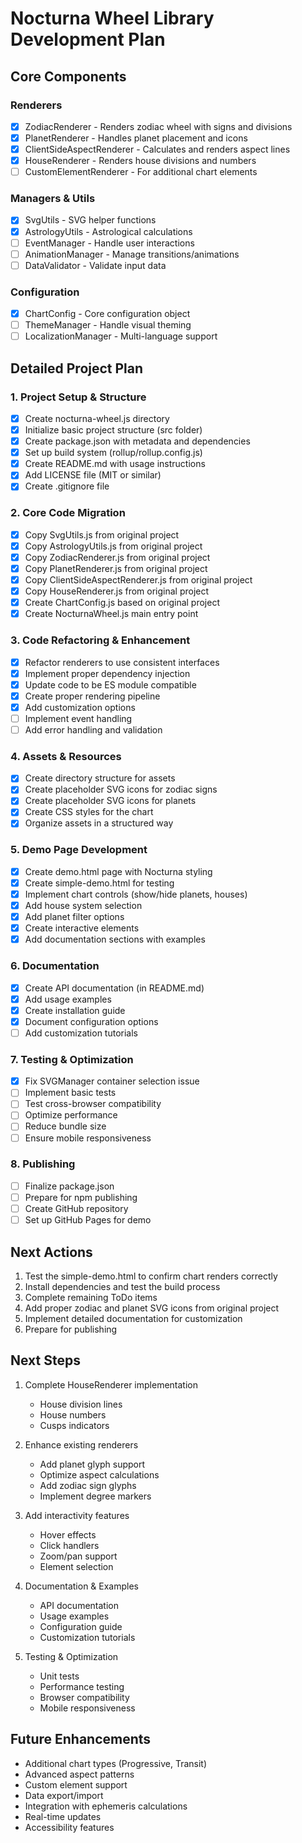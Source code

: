 # Nocturna Wheel Library Development Plan

## Core Components

### Renderers
- [x] ZodiacRenderer - Renders zodiac wheel with signs and divisions
- [x] PlanetRenderer - Handles planet placement and icons
- [x] ClientSideAspectRenderer - Calculates and renders aspect lines
- [x] HouseRenderer - Renders house divisions and numbers
- [ ] CustomElementRenderer - For additional chart elements

### Managers & Utils
- [x] SvgUtils - SVG helper functions
- [x] AstrologyUtils - Astrological calculations
- [ ] EventManager - Handle user interactions
- [ ] AnimationManager - Manage transitions/animations
- [ ] DataValidator - Validate input data

### Configuration
- [x] ChartConfig - Core configuration object
- [ ] ThemeManager - Handle visual theming
- [ ] LocalizationManager - Multi-language support

## Detailed Project Plan

### 1. Project Setup & Structure
- [x] Create nocturna-wheel.js directory
- [x] Initialize basic project structure (src folder)
- [x] Create package.json with metadata and dependencies
- [x] Set up build system (rollup/rollup.config.js)
- [x] Create README.md with usage instructions
- [x] Add LICENSE file (MIT or similar)
- [x] Create .gitignore file

### 2. Core Code Migration
- [x] Copy SvgUtils.js from original project
- [x] Copy AstrologyUtils.js from original project
- [x] Copy ZodiacRenderer.js from original project
- [x] Copy PlanetRenderer.js from original project
- [x] Copy ClientSideAspectRenderer.js from original project
- [x] Copy HouseRenderer.js from original project
- [x] Create ChartConfig.js based on original project
- [x] Create NocturnaWheel.js main entry point

### 3. Code Refactoring & Enhancement
- [x] Refactor renderers to use consistent interfaces
- [x] Implement proper dependency injection
- [x] Update code to be ES module compatible
- [x] Create proper rendering pipeline
- [x] Add customization options
- [ ] Implement event handling
- [ ] Add error handling and validation

### 4. Assets & Resources
- [x] Create directory structure for assets
- [x] Create placeholder SVG icons for zodiac signs
- [x] Create placeholder SVG icons for planets
- [x] Create CSS styles for the chart
- [x] Organize assets in a structured way

### 5. Demo Page Development
- [x] Create demo.html page with Nocturna styling
- [x] Create simple-demo.html for testing
- [x] Implement chart controls (show/hide planets, houses)
- [x] Add house system selection
- [x] Add planet filter options
- [x] Create interactive elements
- [x] Add documentation sections with examples

### 6. Documentation
- [x] Create API documentation (in README.md)
- [x] Add usage examples
- [x] Create installation guide
- [x] Document configuration options
- [ ] Add customization tutorials

### 7. Testing & Optimization
- [x] Fix SVGManager container selection issue
- [ ] Implement basic tests
- [ ] Test cross-browser compatibility
- [ ] Optimize performance
- [ ] Reduce bundle size
- [ ] Ensure mobile responsiveness

### 8. Publishing
- [ ] Finalize package.json
- [ ] Prepare for npm publishing
- [ ] Create GitHub repository
- [ ] Set up GitHub Pages for demo

## Next Actions
1. Test the simple-demo.html to confirm chart renders correctly
2. Install dependencies and test the build process
3. Complete remaining ToDo items
4. Add proper zodiac and planet SVG icons from original project
5. Implement detailed documentation for customization
6. Prepare for publishing

## Next Steps

1. Complete HouseRenderer implementation
   - House division lines
   - House numbers
   - Cusps indicators

2. Enhance existing renderers
   - Add planet glyph support
   - Optimize aspect calculations
   - Add zodiac sign glyphs
   - Implement degree markers

3. Add interactivity features
   - Hover effects
   - Click handlers
   - Zoom/pan support
   - Element selection

4. Documentation & Examples
   - API documentation
   - Usage examples
   - Configuration guide
   - Customization tutorials

5. Testing & Optimization
   - Unit tests
   - Performance testing
   - Browser compatibility
   - Mobile responsiveness

## Future Enhancements

- Additional chart types (Progressive, Transit)
- Advanced aspect patterns
- Custom element support
- Data export/import
- Integration with ephemeris calculations
- Real-time updates
- Accessibility features